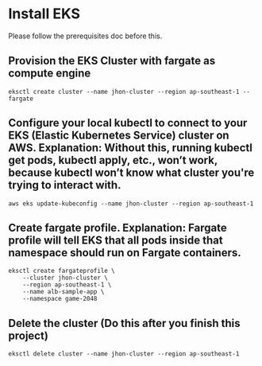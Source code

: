 # Install EKS

Please follow the prerequisites doc before this.

## Provision the EKS Cluster with fargate as compute engine

```
eksctl create cluster --name jhon-cluster --region ap-southeast-1 --fargate
```

## Configure your local kubectl to connect to your EKS (Elastic Kubernetes Service) cluster on AWS. Explanation: Without this, running kubectl get pods, kubectl apply, etc., won’t work, because kubectl won’t know what cluster you're trying to interact with.

```
aws eks update-kubeconfig --name jhon-cluster --region ap-southeast-1
```

## Create fargate profile. Explanation: Fargate profile will tell EKS that all pods inside that namespace should run on Fargate containers.

```
eksctl create fargateprofile \
    --cluster jhon-cluster \
    --region ap-southeast-1 \
    --name alb-sample-app \
    --namespace game-2048
```

## Delete the cluster (Do this after you finish this project)

```
eksctl delete cluster --name jhon-cluster --region ap-southeast-1
```

